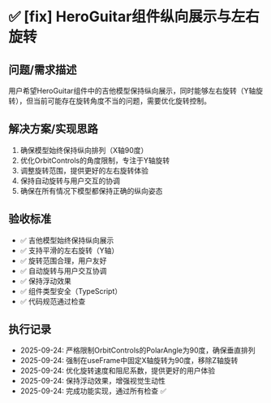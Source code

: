 # ✅ [fix] HeroGuitar组件纵向展示与左右旋转

## 问题/需求描述
用户希望HeroGuitar组件中的吉他模型保持纵向展示，同时能够左右旋转（Y轴旋转），但当前可能存在旋转角度不当的问题，需要优化旋转控制。

## 解决方案/实现思路
1. 确保模型始终保持纵向排列（X轴90度）
2. 优化OrbitControls的角度限制，专注于Y轴旋转
3. 调整旋转范围，提供更好的左右旋转体验
4. 保持自动旋转与用户交互的协调
5. 确保在所有情况下模型都保持正确的纵向姿态

## 验收标准
- ✅ 吉他模型始终保持纵向展示
- ✅ 支持平滑的左右旋转（Y轴）
- ✅ 旋转范围合理，用户友好
- ✅ 自动旋转与用户交互协调
- ✅ 保持浮动效果
- ✅ 组件类型安全（TypeScript）
- ✅ 代码规范通过检查

## 执行记录
- 2025-09-24: 严格限制OrbitControls的PolarAngle为90度，确保垂直排列
- 2025-09-24: 强制在useFrame中固定X轴旋转为90度，移除Z轴旋转
- 2025-09-24: 优化旋转速度和阻尼系数，提供更好的用户体验
- 2025-09-24: 保持浮动效果，增强视觉生动性
- 2025-09-24: 完成功能实现，通过所有检查 ✅